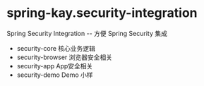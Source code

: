 # spring-kay.security-integration
Spring Security Integration -- 方便 Spring Security 集成


- security-core 核心业务逻辑
- security-browser 浏览器安全相关
- security-app App安全相关
- security-demo Demo 小样
